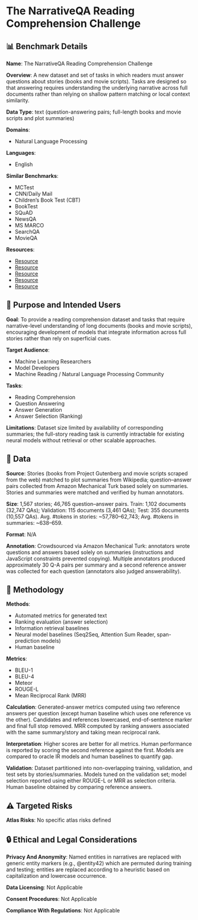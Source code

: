 # The NarrativeQA Reading Comprehension Challenge

## 📊 Benchmark Details

**Name**: The NarrativeQA Reading Comprehension Challenge

**Overview**: A new dataset and set of tasks in which readers must answer questions about stories (books and movie scripts). Tasks are designed so that answering requires understanding the underlying narrative across full documents rather than relying on shallow pattern matching or local context similarity.

**Data Type**: text (question-answering pairs; full-length books and movie scripts and plot summaries)

**Domains**:
- Natural Language Processing

**Languages**:
- English

**Similar Benchmarks**:
- MCTest
- CNN/Daily Mail
- Children’s Book Test (CBT)
- BookTest
- SQuAD
- NewsQA
- MS MARCO
- SearchQA
- MovieQA

**Resources**:
- [Resource](https://arxiv.org/abs/1712.07040)
- [Resource](http://www.gutenberg.org/)
- [Resource](http://www.imsdb.com/)
- [Resource](http://www.dailyscript.com/)
- [Resource](http://www.awesomefilm.com/)

## 🎯 Purpose and Intended Users

**Goal**: To provide a reading comprehension dataset and tasks that require narrative-level understanding of long documents (books and movie scripts), encouraging development of models that integrate information across full stories rather than rely on superficial cues.

**Target Audience**:
- Machine Learning Researchers
- Model Developers
- Machine Reading / Natural Language Processing Community

**Tasks**:
- Reading Comprehension
- Question Answering
- Answer Generation
- Answer Selection (Ranking)

**Limitations**: Dataset size limited by availability of corresponding summaries; the full-story reading task is currently intractable for existing neural models without retrieval or other scalable approaches.

## 💾 Data

**Source**: Stories (books from Project Gutenberg and movie scripts scraped from the web) matched to plot summaries from Wikipedia; question–answer pairs collected from Amazon Mechanical Turk based solely on summaries. Stories and summaries were matched and verified by human annotators.

**Size**: 1,567 stories; 46,765 question–answer pairs. Train: 1,102 documents (32,747 QAs); Validation: 115 documents (3,461 QAs); Test: 355 documents (10,557 QAs). Avg. #tokens in stories: ~57,780–62,743; Avg. #tokens in summaries: ~638–659.

**Format**: N/A

**Annotation**: Crowdsourced via Amazon Mechanical Turk: annotators wrote questions and answers based solely on summaries (instructions and JavaScript constraints prevented copying). Multiple annotators produced approximately 30 Q-A pairs per summary and a second reference answer was collected for each question (annotators also judged answerability).

## 🔬 Methodology

**Methods**:
- Automated metrics for generated text
- Ranking evaluation (answer selection)
- Information retrieval baselines
- Neural model baselines (Seq2Seq, Attention Sum Reader, span-prediction models)
- Human baseline

**Metrics**:
- BLEU-1
- BLEU-4
- Meteor
- ROUGE-L
- Mean Reciprocal Rank (MRR)

**Calculation**: Generated-answer metrics computed using two reference answers per question (except human baseline which uses one reference vs the other). Candidates and references lowercased, end-of-sentence marker and final full stop removed. MRR computed by ranking answers associated with the same summary/story and taking mean reciprocal rank.

**Interpretation**: Higher scores are better for all metrics. Human performance is reported by scoring the second reference against the first. Models are compared to oracle IR models and human baselines to quantify gap.

**Validation**: Dataset partitioned into non-overlapping training, validation, and test sets by stories/summaries. Models tuned on the validation set; model selection reported using either ROUGE-L or MRR as selection criteria. Human baseline obtained by comparing reference answers.

## ⚠️ Targeted Risks

**Atlas Risks**:
No specific atlas risks defined

## 🔒 Ethical and Legal Considerations

**Privacy And Anonymity**: Named entities in narratives are replaced with generic entity markers (e.g., @entity42) which are permuted during training and testing; entities are replaced according to a heuristic based on capitalization and lowercase occurrence.

**Data Licensing**: Not Applicable

**Consent Procedures**: Not Applicable

**Compliance With Regulations**: Not Applicable
